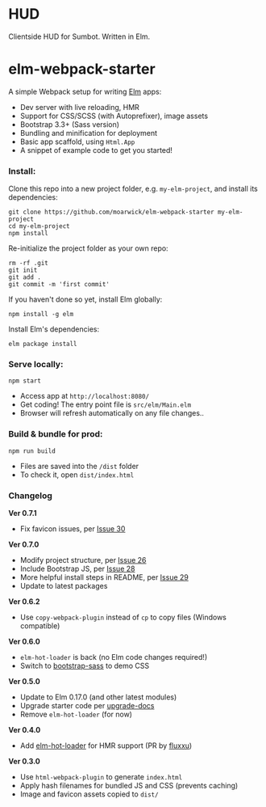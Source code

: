 # HUD

Clientside HUD for Sumbot. Written in Elm.

# elm-webpack-starter

A simple Webpack setup for writing [Elm](http://elm-lang.org/) apps:

* Dev server with live reloading, HMR
* Support for CSS/SCSS (with Autoprefixer), image assets
* Bootstrap 3.3+ (Sass version)
* Bundling and minification for deployment
* Basic app scaffold, using `Html.App`
* A snippet of example code to get you started!


### Install:
Clone this repo into a new project folder, e.g. `my-elm-project`, and install its dependencies:
```
git clone https://github.com/moarwick/elm-webpack-starter my-elm-project
cd my-elm-project
npm install
```

Re-initialize the project folder as your own repo:
```
rm -rf .git
git init
git add .
git commit -m 'first commit'
```

If you haven't done so yet, install Elm globally:
```
npm install -g elm
```

Install Elm's dependencies:
```
elm package install
```

### Serve locally:
```
npm start
```
* Access app at `http://localhost:8080/`
* Get coding! The entry point file is `src/elm/Main.elm`
* Browser will refresh automatically on any file changes..


### Build & bundle for prod:
```
npm run build
```

* Files are saved into the `/dist` folder
* To check it, open `dist/index.html`


### Changelog

**Ver 0.7.1**
* Fix favicon issues, per [Issue 30](https://github.com/moarwick/elm-webpack-starter/issues/30)

**Ver 0.7.0**
* Modify project structure, per [Issue 26](https://github.com/moarwick/elm-webpack-starter/issues/26)
* Include Bootstrap JS, per [Issue 28](https://github.com/moarwick/elm-webpack-starter/issues/28)
* More helpful install steps in README, per [Issue 29](https://github.com/moarwick/elm-webpack-starter/issues/29)
* Update to latest packages

**Ver 0.6.2**
* Use `copy-webpack-plugin` instead of `cp` to copy files (Windows compatible)

**Ver 0.6.0**
* `elm-hot-loader` is back (no Elm code changes required!)
* Switch to [bootstrap-sass](https://www.npmjs.com/package/bootstrap-sass) to demo CSS

**Ver 0.5.0**
* Update to Elm 0.17.0 (and other latest modules)
* Upgrade starter code per [upgrade-docs](https://github.com/elm-lang/elm-platform/blob/master/upgrade-docs/0.17.md)
* Remove `elm-hot-loader` (for now)

**Ver 0.4.0**
* Add [elm-hot-loader](https://github.com/fluxxu/elm-hot-loader) for HMR support (PR by [fluxxu](https://github.com/fluxxu))

**Ver 0.3.0**
* Use `html-webpack-plugin` to generate `index.html`
* Apply hash filenames for bundled JS and CSS (prevents caching)
* Image and favicon assets copied to `dist/`

